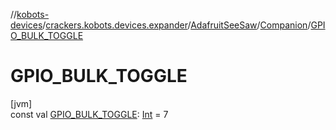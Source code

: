 //[kobots-devices](../../../../index.md)/[crackers.kobots.devices.expander](../../index.md)/[AdafruitSeeSaw](../index.md)/[Companion](index.md)/[GPIO_BULK_TOGGLE](-g-p-i-o_-b-u-l-k_-t-o-g-g-l-e.md)

# GPIO_BULK_TOGGLE

[jvm]\
const val [GPIO_BULK_TOGGLE](-g-p-i-o_-b-u-l-k_-t-o-g-g-l-e.md): [Int](https://kotlinlang.org/api/latest/jvm/stdlib/kotlin/-int/index.html) = 7
